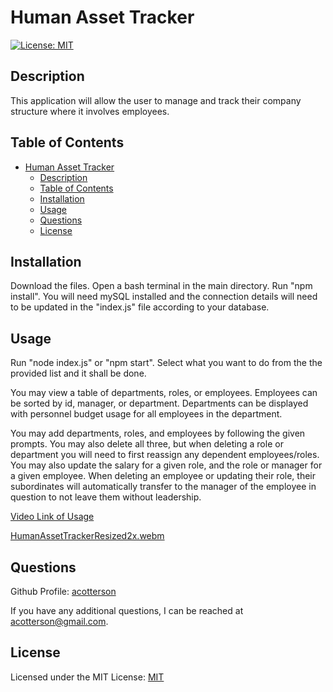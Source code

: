 # Human Asset Tracker

[![License: MIT](https://img.shields.io/badge/License-MIT-yellow.svg)](https://opensource.org/licenses/MIT)

## Description

This application will allow the user to manage and track their company structure where it involves employees.

## Table of Contents

- [Human Asset Tracker](#human-asset-tracker)
  - [Description](#description)
  - [Table of Contents](#table-of-contents)
  - [Installation](#installation)
  - [Usage](#usage)
  - [Questions](#questions)
  - [License](#license)

## Installation

Download the files. Open a bash terminal in the main directory. Run "npm install". You will need mySQL installed and the connection details will need to be updated in the "index.js" file according to your database.

## Usage

Run "node index.js" or "npm start". Select what you want to do from the the provided list and it shall be done.

You may view a table of departments, roles, or employees. Employees can be sorted by id, manager, or department. Departments can be displayed with personnel budget usage for all employees in the department.

You may add departments, roles, and employees by following the given prompts. You may also delete all three, but when deleting a role or department you will need to first reassign any dependent employees/roles. You may also update the salary for a given role, and the role or manager for a given employee. When deleting an employee or updating their role, their subordinates will automatically transfer to the manager of the employee in question to not leave them without leadership.

[Video Link of Usage](https://drive.google.com/file/d/1x4Gf5DlQOY4okppMlyFFFLgsNuLeLjIk/view)


[HumanAssetTrackerResized2x.webm](https://user-images.githubusercontent.com/35825121/190838425-401ee98a-48e5-4f79-82e0-48eeae092933.webm)


## Questions

Github Profile: [acotterson](https://github.com/acotterson)

If you have any additional questions, I can be reached at [acotterson@gmail.com](mailto:acotterson@gmail.com).

## License

Licensed under the MIT License: [MIT](https://opensource.org/licenses/MIT)

